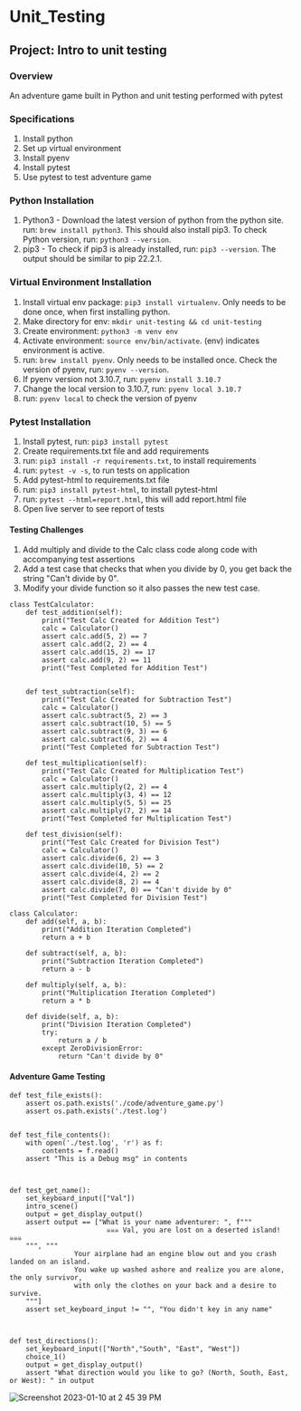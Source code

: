 # Unit_Testing

## Project: Intro to unit testing

### Overview
An adventure game built in Python and unit testing performed with pytest

### Specifications
1. Install python
2. Set up virtual environment
3. Install pyenv
4. Install pytest
5. Use pytest to test adventure game

### Python Installation 
1. Python3 - Download the latest version of python from the python site. run: ```brew install python3```. This should also install pip3. To check Python version, run: ```python3 --version```.
2. pip3 - To check if pip3 is already installed, run: ```pip3 --version```. The output should
be similar to pip 22.2.1.

### Virtual Environment Installation
1. Install virtual env package: ```pip3 install virtualenv```. Only needs to be done once, when first installing python.
2. Make directory for env: ```mkdir unit-testing && cd unit-testing```
3. Create environment: ```python3 -m venv env```
4. Activate environment: ```source env/bin/activate```. (env) indicates environment is active. 
5. run: ```brew install pyenv```. Only needs to be installed once. Check the version of pyenv, run: ```pyenv --version```.
6. If pyenv version not 3.10.7, run: ```pyenv install 3.10.7```
7. Change the local version to 3.10.7, run: ```pyenv local 3.10.7```
8. run: ```pyenv local``` to check the version of pyenv

### Pytest Installation
1. Install pytest, run: ```pip3 install pytest```
2. Create requirements.txt file and add requirements
3. run: ```pip3 install -r requirements.txt```, to install requirements
4. run: ```pytest -v -s```, to run tests on application
5. Add pytest-html to requirements.txt file
6. run: ```pip3 install pytest-html```, to install pytest-html
7. run: ```pytest --html=report.html```, this will add report.html file
8. Open live server to see report of tests

#### Testing Challenges

1. Add multiply and divide to the Calc class code along code with accompanying test assertions
2. Add a test case that checks that when you divide by 0, you get back the string "Can't divide by 0".
3. Modify your divide function so it also passes the new test case.

```
class TestCalculator:
    def test_addition(self):
        print("Test Calc Created for Addition Test")
        calc = Calculator()
        assert calc.add(5, 2) == 7
        assert calc.add(2, 2) == 4
        assert calc.add(15, 2) == 17
        assert calc.add(9, 2) == 11
        print("Test Completed for Addition Test")


    def test_subtraction(self):
        print("Test Calc Created for Subtraction Test")
        calc = Calculator()
        assert calc.subtract(5, 2) == 3
        assert calc.subtract(10, 5) == 5 
        assert calc.subtract(9, 3) == 6 
        assert calc.subtract(6, 2) == 4   
        print("Test Completed for Subtraction Test") 

    def test_multiplication(self):
        print("Test Calc Created for Multiplication Test")
        calc = Calculator()
        assert calc.multiply(2, 2) == 4
        assert calc.multiply(3, 4) == 12 
        assert calc.multiply(5, 5) == 25 
        assert calc.multiply(7, 2) == 14   
        print("Test Completed for Multiplication Test") 

    def test_division(self):
        print("Test Calc Created for Division Test")
        calc = Calculator()
        assert calc.divide(6, 2) == 3 
        assert calc.divide(10, 5) == 2 
        assert calc.divide(4, 2) == 2 
        assert calc.divide(8, 2) == 4   
        assert calc.divide(7, 0) == "Can't divide by 0"
        print("Test Completed for Division Test")     

class Calculator:
    def add(self, a, b):
        print("Addition Iteration Completed")
        return a + b

    def subtract(self, a, b):
        print("Subtraction Iteration Completed")
        return a - b    

    def multiply(self, a, b):
        print("Multiplication Iteration Completed")
        return a * b   

    def divide(self, a, b):
        print("Division Iteration Completed")
        try: 
            return a / b
        except ZeroDivisionError:
            return "Can't divide by 0" 
```            




#### Adventure Game Testing

```
def test_file_exists():
    assert os.path.exists('./code/adventure_game.py')
    assert os.path.exists('./test.log')


def test_file_contents():
    with open('./test.log', 'r') as f:
        contents = f.read()
    assert "This is a Debug msg" in contents    



def test_get_name():  
    set_keyboard_input(["Val"]) 
    intro_scene()
    output = get_display_output()
    assert output == ["What is your name adventurer: ", f"""
                        ☠️☠️☠️ Val, you are lost on a deserted island! ☠️☠️☠️
    """, """
                Your airplane had an engine blow out and you crash landed on an island. 
                You wake up washed ashore and realize you are alone, the only survivor, 
                with only the clothes on your back and a desire to survive.
    """]
    assert set_keyboard_input != "", "You didn't key in any name"



def test_directions():
    set_keyboard_input(["North","South", "East", "West"])
    choice_1()
    output = get_display_output()
    assert "What direction would you like to go? (North, South, East, or West): " in output
```    

![Screenshot 2023-01-10 at 2 45 39 PM](https://user-images.githubusercontent.com/104322947/211678800-8d4539a2-f6e6-45c4-b265-dcaba15c4515.png)


